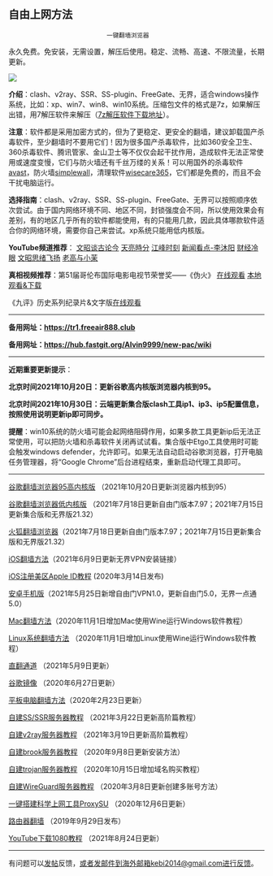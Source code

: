 ## ************************自由上网方法************************

                               一键翻墙浏览器


永久免费。免安装，无需设置，解压后使用。稳定、流畅、高速、不限流量，长期更新。

![](https://cdn.jsdelivr.net/gh/Alvin9999/pac2/%E5%9B%BE%E6%A0%87.PNG)


**介绍**：clash、v2ray、SSR、SS-plugin、FreeGate、无界，适合windows操作系统，比如：xp、win7、win8、win10系统。压缩包文件的格式是7z，如果解压出错，用7解压软件来解压（[7z解压软件下载地址](https://sparanoid.com/lab/7z/)）。

**注意**：软件都是采用加密方式的，但为了更稳定、更安全的翻墙，建议卸载国产杀毒软件，至少翻墙时不要用它们！因为很多国产杀毒软件，比如360安全卫生、360杀毒软件、腾讯管家、金山卫士等不仅仅会起干扰作用，造成软件无法正常使用或速度变慢，它们与防火墙还有千丝万缕的关系！可以用国外的杀毒软件[avast](http://files.avast.com/iavs9x/avast_free_antivirus_setup_offline.exe)，防火墙[simplewall](https://github.com/henrypp/simplewall/releases/download/v.2.3.4/simplewall-2.3.4-setup.exe)，清理软件[wisecare365](http://downloads.wisecleaner.com/soft/WiseCare365.exe)，它们都是免费的，而且不会干扰电脑运行。

**选择指南**：clash、v2ray、SSR、SS-plugin、FreeGate、无界可以按照顺序依次尝试。由于国内网络环境不同、地区不同，封锁强度会不同，所以使用效果会有差别，有的地区几乎所有的软件都能使用，有的只能用几款，因此具体哪款软件适合你的网络环境，需要你自己来尝试。xp系统只能用低内核版。

**YouTube频道推荐**： [文昭谈古论今](https://www.youtube.com/channel/UCtAIPjABiQD3qjlEl1T5VpA/featured) [天亮時分](https://www.youtube.com/channel/UCjvjNeHndz4PGs9JXhzdHqw/videos)  [江峰时刻](https://www.youtube.com/channel/UCa6ERCDt3GzkvLye32ar89w/videos)  [新闻看点-李沐阳](https://www.youtube.com/channel/UCPMqbkR35zZV1ysWGXJPW-w/videos)   [财经冷眼](https://www.youtube.com/c/%E8%B4%A2%E7%BB%8F%E5%86%B7%E7%9C%BC/videos) [文昭思绪飞扬](https://www.youtube.com/channel/UCTu_hTaVf3DJMpMIyOAq2Ew/videos) [老高与小茉](https://www.youtube.com/channel/UCMUnInmOkrWN4gof9KlhNmQ/videos) 

**真相视频推荐**：第51届哥伦布国际电影电视节荣誉奖——《伪火》  [在线观看](http://cn.ntdtv.com/gb/2014/01/07/a24016.html)  [本地观看&下载](http://video1.freeair777.club/%E4%BC%AA%E7%81%AB.mp4)

《九评》历史系列纪录片&文字版[在线观看](https://www.tuidang.org/9ping/)

***

**备用网址：https://tr1.freeair888.club**

**备用网址：https://hub.fastgit.org/Alvin9999/new-pac/wiki**

***

**近期重要更新提示**：

**北京时间2021年10月20日：更新谷歌高内核版浏览器内核到95。**

**北京时间2021年10月30日：云端更新集合版clash工具ip1、ip3、ip5配置信息，按照使用说明更新ip即可同步。**

**提醒**：win10系统的防火墙可能会起网络阻碍作用，如果多款工具更新ip后无法正常使用，可以把防火墙和杀毒软件关闭再试试看。集合版中Etgo工具使用时可能会触发windows defender，允许即可。如果无法自动启动谷歌浏览器，打开电脑任务管理器，将“Google Chrome”后台进程结束，重新启动代理工具即可。

***

[谷歌翻墙浏览器95高内核版](https://github.com/Alvin9999/new-pac/wiki/%E9%AB%98%E5%86%85%E6%A0%B8%E7%89%88) （2021年10月20日更新浏览器内核到95）

[谷歌翻墙浏览器低内核版](https://github.com/Alvin9999/new-pac/wiki/%E4%BD%8E%E5%86%85%E6%A0%B8%E7%89%88) （2021年7月18日更新自由门版本7.97；2021年7月15日更新集合版和无界版21.32）

[火狐翻墙浏览器](https://github.com/Alvin9999/new-pac/wiki/%E7%81%AB%E7%8B%90%E7%BF%BB%E5%A2%99%E6%B5%8F%E8%A7%88%E5%99%A8)（2021年7月18日更新自由门版本7.97；2021年7月15日更新集合版和无界版21.32）

[iOS翻墙方法](https://github.com/Alvin9999/new-pac/wiki/%E8%8B%B9%E6%9E%9C%E6%89%8B%E6%9C%BA%E7%BF%BB%E5%A2%99%E8%BD%AF%E4%BB%B6)（2021年6月9日更新无界VPN安装链接）

[iOS注册美区Apple ID教程](https://github.com/Alvin9999/new-pac/wiki/iOS%E6%B3%A8%E5%86%8C%E7%BE%8E%E5%8C%BAApple-ID%E6%95%99%E7%A8%8B) (2020年3月14日发布)

[安卓手机版](https://github.com/Alvin9999/new-pac/wiki/%E5%AE%89%E5%8D%93%E6%89%8B%E6%9C%BA%E7%89%88)（2021年5月25日新增自由门VPN1.0，更新自由门5.0，无界一点通5.0）

[Mac翻墙方法](https://github.com/Alvin9999/new-pac/wiki/%E8%8B%B9%E6%9E%9C%E7%94%B5%E8%84%91MAC%E7%BF%BB%E5%A2%99%E8%BD%AF%E4%BB%B6)（2020年11月1日增加Mac使用Wine运行Windows软件教程）

[Linux系统翻墙方法](https://github.com/Alvin9999/new-pac/wiki/Linux%E7%B3%BB%E7%BB%9F%E7%BF%BB%E5%A2%99%E6%96%B9%E6%B3%95) （2020年11月1日增加Linux使用Wine运行Windows软件教程）

[直翻通道](https://github.com/Alvin9999/new-pac/wiki/%E7%9B%B4%E7%BF%BB%E9%80%9A%E9%81%93) （2021年5月9日更新）

[谷歌镜像](https://github.com/Alvin9999/new-pac/wiki/%E8%B0%B7%E6%AD%8C%E9%95%9C%E5%83%8F) （2020年6月27日更新）

[平板电脑翻墙方法](https://github.com/Alvin9999/new-pac/wiki/%E5%B9%B3%E6%9D%BF%E7%94%B5%E8%84%91%E7%BF%BB%E5%A2%99%E8%BD%AF%E4%BB%B6)（2020年2月23日更新）

[自建SS/SSR服务器教程](https://github.com/Alvin9999/new-pac/wiki/%E8%87%AA%E5%BB%BAss%E6%9C%8D%E5%8A%A1%E5%99%A8%E6%95%99%E7%A8%8B) （2021年3月22日更新高阶篇教程）

[自建v2ray服务器教程](https://github.com/Alvin9999/new-pac/wiki/%E8%87%AA%E5%BB%BAv2ray%E6%9C%8D%E5%8A%A1%E5%99%A8%E6%95%99%E7%A8%8B) （2021年3月19日更新高阶篇教程）

[自建brook服务器教程](https://github.com/Alvin9999/new-pac/wiki/%E8%87%AA%E5%BB%BAbrook%E6%9C%8D%E5%8A%A1%E5%99%A8%E6%95%99%E7%A8%8B) （2020年9月8日更新安装方法）

[自建trojan服务器教程](https://github.com/Alvin9999/new-pac/wiki/%E8%87%AA%E5%BB%BAtrojan%E6%9C%8D%E5%8A%A1%E5%99%A8%E6%95%99%E7%A8%8B) （2020年10月15日增加域名购买教程）

[自建WireGuard服务器教程](https://github.com/Alvin9999/new-pac/wiki/%E8%87%AA%E5%BB%BAWireGuard-VPN%E6%9C%8D%E5%8A%A1%E5%99%A8%E6%95%99%E7%A8%8B) （2020年3月8日更新创建多账号方法）

[一键搭建科学上网工具ProxySU](https://github.com/Alvin9999/new-pac/wiki/%E4%B8%80%E9%94%AE%E6%90%AD%E5%BB%BA%E7%A7%91%E5%AD%A6%E4%B8%8A%E7%BD%91%E5%B7%A5%E5%85%B7ProxySU) （2020年12月6日更新）

[路由器翻墙](https://github.com/Alvin9999/new-pac/wiki/%E8%B7%AF%E7%94%B1%E5%99%A8%E7%BF%BB%E5%A2%99) （2019年9月29日发布）

[YouTube下载1080教程](https://github.com/Alvin9999/new-pac/wiki/YouTube%E4%B8%8B%E8%BD%BD1080%E6%95%99%E7%A8%8B) （2021年8月24日更新）

***

有问题可以[发帖](https://github.com/Alvin9999/new-pac/issues)反馈，或者发邮件到海外邮箱kebi2014@gmail.com进行反馈。